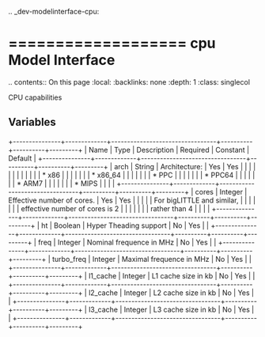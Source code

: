 .. _dev-modelinterface-cpu:

===================
cpu Model Interface
===================

.. contents:: On this page
    :local:
    :backlinks: none
    :depth: 1
    :class: singlecol

CPU capabilities

Variables
---------

+---------------+-------------+---------------------------------+----------+----------+---------+
| Name          | Type        | Description                     | Required | Constant | Default |
+---------------+-------------+---------------------------------+----------+----------+---------+
| arch          | String      | Architecture:                   | Yes      | Yes      |         |
|               |             |                                 |          |          |         |
|               |             | * x86                           |          |          |         |
|               |             | * x86_64                        |          |          |         |
|               |             | * PPC                           |          |          |         |
|               |             | * PPC64                         |          |          |         |
|               |             | * ARM7                          |          |          |         |
|               |             | * MIPS                          |          |          |         |
+---------------+-------------+---------------------------------+----------+----------+---------+
| cores         | Integer     | Effective number of cores.      | Yes      | Yes      |         |
|               |             | For bigLITTLE and similar,      |          |          |         |
|               |             | effective number of cores is 2  |          |          |         |
|               |             | rather than 4                   |          |          |         |
+---------------+-------------+---------------------------------+----------+----------+---------+
| ht            | Boolean     | Hyper Theading support          | No       | Yes      |         |
+---------------+-------------+---------------------------------+----------+----------+---------+
| freq          | Integer     | Nominal frequence in MHz        | No       | Yes      |         |
+---------------+-------------+---------------------------------+----------+----------+---------+
| turbo_freq    | Integer     | Maximal frequence in MHz        | No       | Yes      |         |
+---------------+-------------+---------------------------------+----------+----------+---------+
| l1_cache      | Integer     | L1 cache size in kb             | No       | Yes      |         |
+---------------+-------------+---------------------------------+----------+----------+---------+
| l2_cache      | Integer     | L2 cache size in kb             | No       | Yes      |         |
+---------------+-------------+---------------------------------+----------+----------+---------+
| l3_cache      | Integer     | L3 cache size in kb             | No       | Yes      |         |
+---------------+-------------+---------------------------------+----------+----------+---------+
